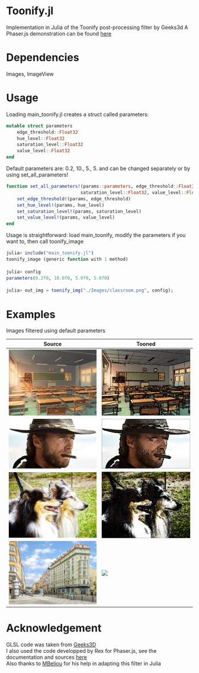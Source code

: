 # Toonify.jl
Implementation in Julia of the Toonify post-processing filter by Geeks3d
A Phaser.js demonstration can be found [here](https://codepen.io/rexrainbow/full/ErWNXa)

# Dependencies
Images, ImageView

# Usage
Loading main_toonify.jl creates a struct called parameters:
```julia
mutable struct parameters
    edge_threshold::Float32
    hue_level::Float32
    saturation_level::Float32
    value_level::Float32
end
```

Default parameters are: 0.2, 10., 5., 5.
and can be changed separately or by using set_all_parameters!
```julia
function set_all_parameters!(params::parameters, edge_threshold::Float32, hue_level::Float32, 
                            saturation_level::Float32, value_level::Float32)
    set_edge_threshold!(params, edge_threshold)
    set_hue_level!(params, hue_level)
    set_saturation_level!(params, saturation_level)
    set_value_level!(params, value_level)
end
```

Usage is straightforward: load main_toonify, modify the parameters if you want to, then call toonify_image
```julia
julia> include("main_toonify.jl")
toonify_image (generic function with 1 method)

julia> config
parameters(0.2f0, 10.0f0, 5.0f0, 5.0f0)

julia> out_img = toonify_img("./Images/classroom.png", config);

```

# Examples
Images filtered using default parameters

Source | Tooned
------ | ------
![](./images/source/classroom.png)|![](./images/tooned/classroom.png)
![](./images/source/clint_eastwood.jpg)|![](./images/tooned/clint_eastwood.png)
![](./images/source/dogs.jpg)|![](./images/tooned/dogs.png)
![](./images/source/city.jpg)|![](./images/tooned/city.png)


# Acknowledgement
GLSL code was taken from [Geeks3D](https://www.geeks3d.com/20140523/glsl-shader-library-toonify-post-processing-filter/)\
I also used the code developped by Rex for Phaser.js, see the documentation and sources [here](https://rexrainbow.github.io/phaser3-rex-notes/docs/site/shader-toonify/)\
Also thanks to [MBeliou](https://github.com/MBeliou) for his help in adapting this filter in Julia
